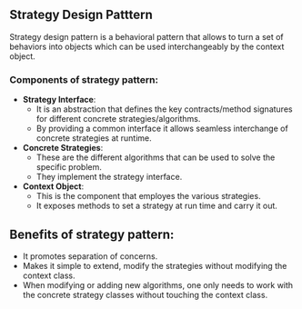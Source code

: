 ## Strategy Design Patttern
 Strategy design pattern is a behavioral pattern that allows to turn a set of behaviors into objects which can be used
interchangeably by the context object.

### Components of strategy pattern:

- **Strategy Interface**: 
  - It is an abstraction that defines the key contracts/method signatures for different concrete strategies/algorithms. 
  - By providing a common interface it allows seamless interchange of concrete strategies at runtime.
- **Concrete Strategies**:
  - These are the different algorithms that can be used to solve the specific problem.
  - They implement the strategy interface.
- **Context Object**:
  - This is the component that employes the various strategies.
  - It exposes methods to set a strategy at run time and carry it out. 

## Benefits of strategy pattern:

* It promotes separation of concerns.
* Makes it simple to extend, modify the strategies without modifying the context class.
* When modifying or adding new algorithms, one only needs to work with the concrete strategy classes without touching the context class.

